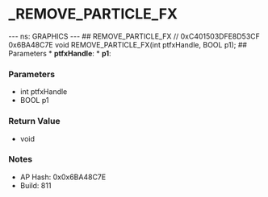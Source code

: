 # _REMOVE_PARTICLE_FX

--- ns: GRAPHICS --- ## REMOVE_PARTICLE_FX  // 0xC401503DFE8D53CF 0x6BA48C7E void REMOVE_PARTICLE_FX(int ptfxHandle, BOOL p1);   ## Parameters * **ptfxHandle**: * **p1**:

### Parameters
* int ptfxHandle
* BOOL p1

### Return Value
* void

### Notes
* AP Hash: 0x0x6BA48C7E
* Build: 811

